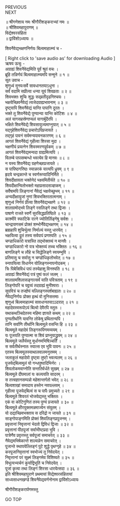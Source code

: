 PREVIOUS  
NEXT  
  
॥ श्रीगणेशाय नमः श्रीगौरीशङ्कराभ्यां नमः ॥  
॥ श्रीशिवमहापुराणम् ॥  
विद्येश्वरसंहिता  
॥ द्वाविंशोऽध्यायः ॥  
  
शिवनैवेद्यभक्षणनिर्णयः बिल्वमाहात्म्यं च -  
  
  
[ Right click to 'save audio as' for downloading Audio ]  
ऋषय ऊचुः -  
अग्राह्यं शिवनैवेद्यमिति पूर्वं श्रुतं वचः ।  
ब्रूहि तन्निर्णयं बिल्वमाहात्म्यमपि सन्मुने ॥ १ ॥  
सूत उवाच -  
शृणुध्वं मुनयःसर्वे सावधानतयाऽधुना ।  
सर्वं वदामि सप्रीत्या धन्या यूयं शिवव्रताः ॥ २ ॥  
शिवभक्तः शुचिः शुद्धः सद्‌व्रतीदृढनिश्चयः ।  
भक्षयेच्छिवनैवेद्यं त्यजेदग्राह्यभावनाम् ॥ ३ ॥  
दृष्ट्वापि शिवनैवेद्यं यान्ति पापानि दूरतः ।  
भक्ते तु शिवनैवेद्ये पुण्यान्या यान्ति कोटिशः ॥ ४ ॥  
अलं यागसहस्रेणाप्यलं यागार्बुदैरपि ।  
भक्षिते शिवनैवेद्ये शिवसायुज्यमाप्नुयात् ॥ ५ ॥  
यद्‌गृहेशिवनैवेद्य प्रचारोऽपिप्रजायते ।  
तद्‌गृहं पावनं सर्वमन्यपावनकारणम् ॥ ६ ॥  
आगतं शिवनैवेद्यं गृहीत्वा शिरसा मुदा ।  
भक्षणीयं प्रयत्नेन शिवस्मरणपूर्वकम् ॥ ७ ॥  
आगतं शिवनैवेद्यमन्यदा ग्राह्यमित्यपि ।  
विलम्बे पापसम्बन्धो भवत्येव हि मानवः ॥ ८ ॥  
न यस्य शिवनैवेद्य ग्रहणेच्छाप्रजायते ।  
स पापिष्ठगरिष्ठः स्यान्नरकं यात्यपि ध्रुवम् ॥ ९ ॥  
हृदये चन्द्रकान्ते च स्वर्णरूप्यादिनिर्मिते ।  
शिवदीक्षावता भक्तेनेदं भक्ष्यमितीर्यते ॥ १० ॥  
शिवदीक्षान्वितोभक्तो महाप्रसादसञ्ज्ञकम् ।  
सर्वेषामपि लिङ्‌गानां नैवेद्यं भक्षयेच्छुभम् ॥ ११ ॥  
अन्यदीक्षायुजां नॄणां शिवभक्तिरतात्मनाम् ।  
शृणुध्वं निर्णयं प्रीत्या शिवनैवेद्यभक्षणे ॥ १२ ॥  
शालग्रामोद्‌भवे लिङ्‌गे रसलिङ्‌गे तथा द्विजाः ।  
पाषाणे राजते स्वर्णे सुरसिद्धप्रतिष्ठिते ॥ १३ ॥  
काश्मीरे स्फाटिके रात्ने ज्योतिर्लिङ्‌गेषु सर्वशः ।  
चान्द्रायणसमं प्रोक्तं शम्भोर्नैवेद्यभक्षणम् ॥ १४ ॥  
ब्रह्महापि शुचिर्भूत्वा निर्माल्यं यस्तु धारयेत् ।  
भक्षयित्वा द्रुतं तस्य सर्वपापं प्रणश्यति ॥ १५ ॥  
चण्डाधिकारो यत्रास्ति तद्‌भोक्तव्यं न मानवैः ।  
चण्डाधिकारो नो यत्र भोक्तव्यं तच्च भक्तितः ॥ १६ ॥  
बाणलिङ्‌गे च लौहे च सिद्धेलिङ्‌गे स्वयम्भुवि ।  
प्रतिमासु च सर्वासु न चण्डोधिकृतोभवेत् ॥ १७ ॥  
स्नापयित्वा विधानेन योलिङ्‌गस्नापनोदकम् ।  
त्रिः पिबेत्त्रिविधं पापं तस्येहाशु विनश्यति ॥ १८ ॥  
अग्राह्यं शिवनैवेद्यं पत्रं पुष्पं फलं जलम् ।  
शालग्रामशिलासङ्‌गात्सर्वं याति पवित्रताम् ॥ १९ ॥  
लिङ्‌गोपरि च यद्द्रव्यं तदग्राह्यं मुनीश्वराः ।  
सुपवित्रं च तज्ज्ञेयं यल्लिङ्‌गस्पर्शबाह्यतः ॥ २० ॥  
नैवेद्यनिर्णयः प्रोक्त इत्थं वो मुनिसत्तमाः ।  
शृणुध्वं बिल्वमाहात्म्यं सावधानतयाऽऽदरात् ॥ २१ ॥  
महादेवस्वरूपोऽयं बिल्वो देवैरपि स्तुतः ।  
यथाकथञ्चिदेतस्य महिमा ज्ञायते कथम् ॥ २२ ॥  
पुण्यतीर्थानि यावन्ति लोकेषु प्रथितान्यपि ।  
तानि सर्वाणि तीर्थानि बिल्वमूले वसन्ति हि ॥ २३ ॥  
बिल्वमूले महादेवं लिङ्‌गरूपिणमव्ययम् ।  
यः पूजयति पुण्यात्मा स शिवं प्राप्नुयाद्ध्रुवम् ॥ २४ ॥  
बिल्वमूले जलैर्यस्तु मूर्धानमभिषिञ्चति ।  
स सर्वतीर्थस्नातः स्यात्स एव भुवि पावनः ॥ २५ ॥  
एतस्य बिल्वमूलस्याथालवालमनुत्तमम् ।  
जलाकुलं महादेवो दृष्ट्वा तुष्टो भवत्यलम् ॥ २६ ॥  
पूजयेद्‌बिल्वमूलं यो गन्धपुष्पादिभिर्नरः ।  
शिवलोकमवाप्नोति सन्ततिर्वर्धते सुखम् ॥ २७ ॥  
बिल्वमूले दीपमालां यः कल्पयति सादरम् ।  
स तत्त्वज्ञानसम्पन्नो महेशान्तर्गतो भवेत् ॥ २८ ॥  
बिल्वशाखां समादाय हस्तेन नवपल्लवम् ।  
गृहीत्वा पूजयेद्‌बिल्वं स च पापैः प्रमुच्यते ॥ २९ ॥  
बिल्वमूले शिवरतं भोजयेद्यस्तु भक्तितः ।  
एकं वा कोटिगुणितं तस्य पुण्यं प्रजायते ॥ ३० ॥  
बिल्वमूले क्षीरयुक्तमन्नमाज्येन संयुतम् ।  
यो दद्याच्छिवभक्ताय स दरिद्रो न जायते ॥ ३१ ॥  
साङ्‌गोपाङ्‌गमिति प्रोक्तं शिवलिङ्‌गप्रपूजनम् ।  
प्रवृत्तानां निवृत्तानां भेदतो द्विविधं द्विजाः ॥ ३२ ॥  
प्रवृत्तानां पीठपूजां सर्वाभीष्टप्रदा भुवि ।  
पात्रेणैव प्रवृत्तस्तु सर्वपूजां समाचरेत् ॥ ३३ ॥  
नैवेद्यमभिषेकान्ते शाल्यन्नेन समाचरेत् ।  
पूजान्ते स्थापयेल्लिङ्‌गं पुटे शुद्धे पृथग्गृहे ॥ ३४ ॥  
करपूजानिवृत्तानां स्वभोज्यं तु निवेदयेत् ।  
निवृत्तानां परं सूक्ष्मं लिङ्‌गमेव विशिष्यते ॥ ३५ ॥  
विभूत्यभ्यर्चनं कुर्याद्विभूतिं च निवेदयेत् ।  
पूजां कृत्वा तथा लिङ्‌गं शिरसा धारयेत्सदा ॥ ३६ ॥  
इति श्रीशिवमहापुराणे प्रथमायां विद्येश्वरसंहितायां  
साध्यसाधनखण्डे शिवनैवेद्यवर्णनोनाम द्वाविंशोऽध्यायः  
  
  
श्रीगौरीशङ्करार्पणमस्तु  
  
GO TOP
